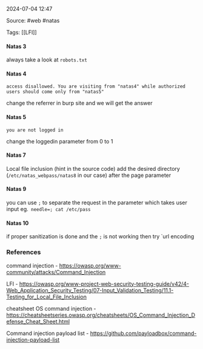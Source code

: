 
2024-07-04 12:47

Source: #web  #natas

Tags: [[LFI]]

#### Natas 3

always take a look at `robots.txt` 
#### Natas 4 
```
access disallowed. You are visiting from "natas4" while authorized users should come only from "natas5"
```

change the referrer in burp site and we will get the answer 
#### Natas 5

```
you are not logged in
```

change the loggedin parameter from 0 to 1
#### Natas 7

Local file inclusion (hint in the source code)
add the desired directory (`/etc/natas_webpass/natas8` in our case) after the page parameter
#### Natas 9 

you can use `;` to separate the request 
in the parameter which takes user input eg.` needle=; cat /etc/pass`
#### Natas 10 

if proper sanitization is done and the `;` is not working then try `url encoding 


### References
command injection - https://owasp.org/www-community/attacks/Command_Injection

LFI - https://owasp.org/www-project-web-security-testing-guide/v42/4-Web_Application_Security_Testing/07-Input_Validation_Testing/11.1-Testing_for_Local_File_Inclusion

cheatsheet OS command injection - https://cheatsheetseries.owasp.org/cheatsheets/OS_Command_Injection_Defense_Cheat_Sheet.html

Command injection payload list - https://github.com/payloadbox/command-injection-payload-list

